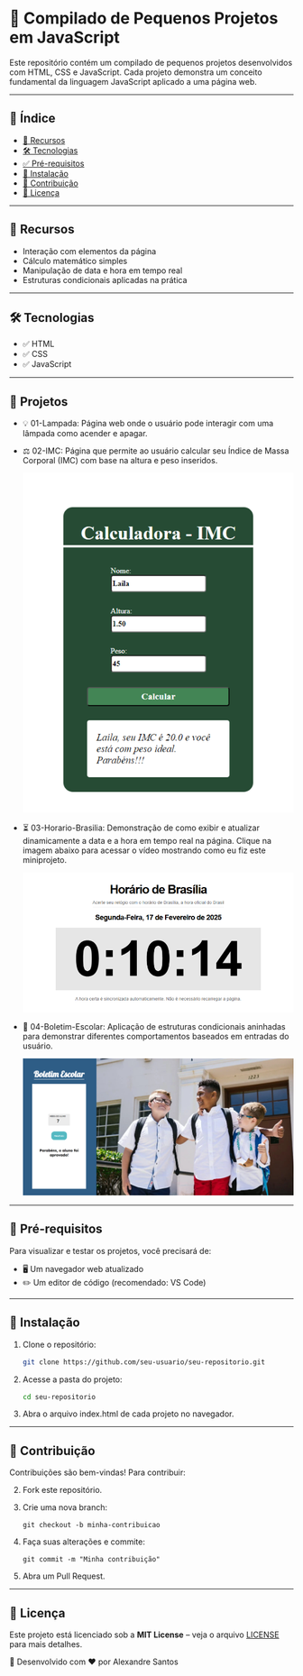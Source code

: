 # 📌 Compilado de Pequenos Projetos em JavaScript

Este repositório contém um compilado de pequenos projetos desenvolvidos com HTML, CSS e JavaScript. Cada projeto demonstra um conceito fundamental da linguagem JavaScript aplicado a uma página web.

---

## 📌 Índice
- [🚀 Recursos](#-recursos)
- [🛠 Tecnologias](#-tecnologias)
- [✅ Pré-requisitos](#-pré-requisitos)
- [💾 Instalação](#-instalação)
- [🤝 Contribuição](#-contribuição)
- [📄 Licença](#-licença)

---

## 🚀 Recursos
- Interação com elementos da página
- Cálculo matemático simples
- Manipulação de data e hora em tempo real
- Estruturas condicionais aplicadas na prática

---

## 🛠 Tecnologias
- ✅ HTML
- ✅ CSS
- ✅ JavaScript

---

## 📂 Projetos
- 💡 01-Lampada: Página web onde o usuário pode interagir com uma lâmpada como acender e apagar.
   
- ⚖️ 02-IMC: Página que permite ao usuário calcular seu Índice de Massa Corporal (IMC) com base na altura e peso inseridos.

     <img src = "https://github.com/allesantos/allesantos/blob/main/imagens/imc.png">
   
- ⏳ 03-Horario-Brasilia: Demonstração de como exibir e atualizar dinamicamente a data e a hora em tempo real na página.
     Clique na imagem abaixo para acessar o vídeo mostrando como eu fiz este miniprojeto.

     [![texto](https://github.com/allesantos/allesantos/blob/main/imagens/JavaScript-ProjetosDiversos/Brasilia.png)](https://www.youtube.com/watch?v=K1_E-qF2N_I "texto")
   
- 🔀 04-Boletim-Escolar: Aplicação de estruturas condicionais aninhadas para demonstrar diferentes comportamentos baseados em entradas do usuário.

     <img src = "https://github.com/allesantos/allesantos/blob/main/imagens/JavaScript-ProjetosDiversos/boletim.png">

---

## 📌 Pré-requisitos
Para visualizar e testar os projetos, você precisará de:
- 🖥️ Um navegador web atualizado
- ✏️ Um editor de código (recomendado: VS Code)

---

## 🔧 Instalação
1. Clone o repositório:
   
   ```sh
   git clone https://github.com/seu-usuario/seu-repositorio.git

3. Acesse a pasta do projeto:
   
   ```sh
   cd seu-repositorio

5. Abra o arquivo index.html de cada projeto no navegador.
---

## 🤝 Contribuição
Contribuições são bem-vindas! Para contribuir:

2. Fork este repositório.
3. Crie uma nova branch:

    ```
    git checkout -b minha-contribuicao
    ```

4. Faça suas alterações e commite:

    ```
    git commit -m "Minha contribuição"
    ```

5. Abra um Pull Request.

---

## 📜 Licença
Este projeto está licenciado sob a **MIT License** – veja o arquivo [LICENSE](LICENSE) para mais detalhes.

📌 Desenvolvido com ❤️ por Alexandre Santos
